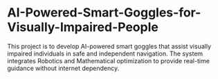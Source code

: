 # AI-Powered-Smart-Goggles-for-Visually-Impaired-People
This project is to develop AI-powered smart goggles that assist visually impaired individuals in safe and independent navigation. The system integrates Robotics and Mathematical optimization to provide real-time guidance without internet dependency.
